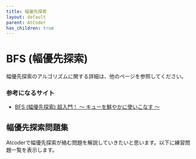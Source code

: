```yaml
---
title: 幅優先探索
layout: default
parent: AtCoder
has_children: true
---
```


# BFS (幅優先探索)
幅優先探索のアルゴリズムに関する詳細は、他のページを参照してください。

### 参考になるサイト
- <a href="https://qiita.com/drken/items/996d80bcae64649a6580" target="_blank">BFS (幅優先探索) 超入門！ 〜 キューを鮮やかに使いこなす 〜</a>

## 幅優先探索問題集
Atcoderで幅優先探索が絡む問題を解説していきたいと思います。以下に練習問題一覧を表示します。